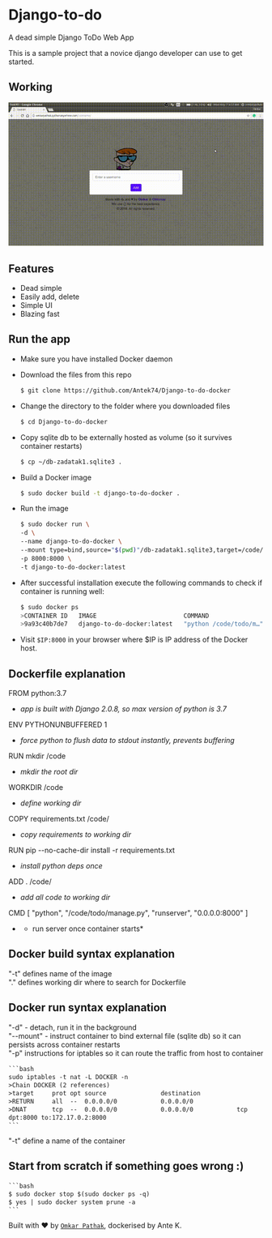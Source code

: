 # Django-to-do
A dead simple Django ToDo Web App

This is a sample project that a novice django developer can use to get started.

## Working

![Django to do](results/django-to-do.gif)

## Features

- Dead simple
- Easily add, delete
- Simple UI
- Blazing fast

## Run the app

- Make sure you have installed Docker daemon

- Download the files from this repo

    ```bash
	$ git clone https://github.com/Antek74/Django-to-do-docker
    ```

- Change the directory to the folder where you downloaded files

    ```bash
	$ cd Django-to-do-docker
    ```

- Copy sqlite db to be externally hosted as volume (so it survives container restarts)

    ```bash
	$ cp ~/db-zadatak1.sqlite3 .
    ```

- Build a Docker image

    ```bash
	$ sudo docker build -t django-to-do-docker .
    ```

- Run the image

    ```bash
	$ sudo docker run \
	-d \
	--name django-to-do-docker \
	--mount type=bind,source="$(pwd)"/db-zadatak1.sqlite3,target=/code/todo/db.sqlite3 \
	-p 8000:8000 \
	-t django-to-do-docker:latest
    ```

- After successful installation execute the following commands to check if container is running well:

    ```bash
	$ sudo docker ps
	>CONTAINER ID   IMAGE                        COMMAND                  CREATED         STATUS         PORTS                    NAMES
	>9a93c40b7de7   django-to-do-docker:latest   "python /code/todo/m…"   8 minutes ago   Up 8 minutes   0.0.0.0:8000->8000/tcp   django-to-do-docker
    ```


- Visit `$IP:8000` in your browser where $IP is IP address of the Docker host.

## Dockerfile explanation

FROM python:3.7  
- *app is built with Django 2.0.8, so max version of python is 3.7*  

ENV PYTHONUNBUFFERED 1  
- *force python to flush data to stdout instantly, prevents buffering*  

RUN mkdir /code  
- *mkdir the root dir*  

WORKDIR /code  
- *define working dir*  

COPY requirements.txt /code/  
- *copy requirements to working dir*  

RUN pip --no-cache-dir install -r requirements.txt  
- *install python deps once*  

ADD . /code/ 
- *add all code to working dir*  

CMD [ "python", "/code/todo/manage.py", "runserver", "0.0.0.0:8000" ]  
- * run server once container starts*  

## Docker build syntax explanation

"-t" defines name of the image  
"." defines working dir where to search for Dockerfile  

## Docker run syntax explanation

"-d" - detach, run it in the background  
"--mount" - instruct container to bind external file (sqlite db) so it can persists across container restarts  
"-p" instructions for iptables so it can route the traffic from host to container  
    
    ```bash
	sudo iptables -t nat -L DOCKER -n
	>Chain DOCKER (2 references)
	>target     prot opt source               destination         
	>RETURN     all  --  0.0.0.0/0            0.0.0.0/0           
	>DNAT       tcp  --  0.0.0.0/0            0.0.0.0/0            tcp dpt:8000 to:172.17.0.2:8000
    ```

"-t" define a name of the container  

## Start from scratch if something goes wrong :)

    ```bash
	$ sudo docker stop $(sudo docker ps -q)
	$ yes | sudo docker system prune -a
    ```


Built with ♥ by [`Omkar Pathak`](http://www.omkarpathak.in/), dockerised by Ante K.
